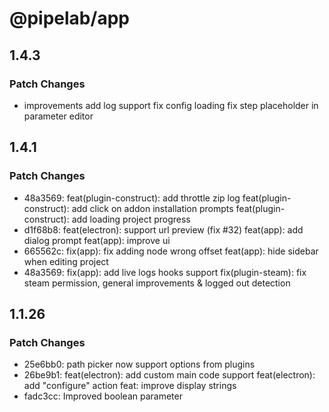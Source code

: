 # @pipelab/app

## 1.4.3

### Patch Changes

- improvements
  add log support
  fix config loading
  fix step placeholder in parameter editor

## 1.4.1

### Patch Changes

- 48a3569: feat(plugin-construct): add throttle zip log
  feat(plugin-construct): add click on addon installation prompts
  feat(plugin-construct): add loading project progress
- d1f68b8: feat(electron): support url preview (fix #32)
  feat(app): add dialog prompt
  feat(app): improve ui
- 665562c: fix(app): fix adding node wrong offset
  feat(app): hide sidebar when editing project
- 48a3569: fix(app): add live logs hooks support
  fix(plugin-steam): fix steam permission, general improvements & logged out detection

## 1.1.26

### Patch Changes

- 25e6bb0: path picker now support options from plugins
- 26be9b1: feat(electron): add custom main code support
  feat(electron): add "configure" action
  feat: improve display strings
- fadc3cc: Improved boolean parameter
